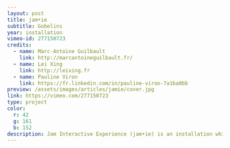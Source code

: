 ```yaml
---
layout: post
title: jam•ie
subtitle: Gobelins
year: installation
vimeo-id: 277150723
credits:
  - name: Marc-Antoine Guilbault
    link: http://marcantoineguilbault.fr/
  - name: Lei Xing
    link: http://leixing.fr
  - name: Pauline Viron
    link: https://fr.linkedin.com/in/pauline-viron-7a1ba0bb
preview: /assets/images/articles/jamie/cover.jpg
link: https://vimeo.com/277150723
type: project
color:
  r: 42
  g: 161
  b: 152
description: Jam Interactive Experience (jam•ie) is an installation which gives anyone the opportunity to make harmonic music. For neophytes to musicians, everyone can experiment in this jam with intuitive and innovative instruments. The installation has been and will continue to be exposed in Paris.
---
```

